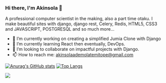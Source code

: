### Hi there, I'm Akinsola 👋

A professional computer scientist in the making, also a part time otaku. I make beautiful sites with django, django rest, Celery, Redis, HTML5, CSS3 and JAVASCRIPT, POSTGRESQL and so much more...

- 🔭 I’m currently working on creating a simplified Jumia Clone with Django
- 🌱 I’m currently learning React then eventually, DevOps.
- 👯 I’m looking to collaborate on impactful projects with Django.
- 📫 How to reach me: akinsolaademolatemitope@gmail.com

[![Anurag's GitHub stats](https://github-readme-stats.vercel.app/api?username=shols232&show_icons=true&theme=radical&line_height=40)](https://github.com/anuraghazra/github-readme-stats)
[![Top Langs](https://github-readme-stats.vercel.app/api/top-langs/?username=shols232&line_height=2.4rem)](https://github.com/anuraghazra/github-readme-stats)

![](https://komarev.com/ghpvc/?username=shols232)


